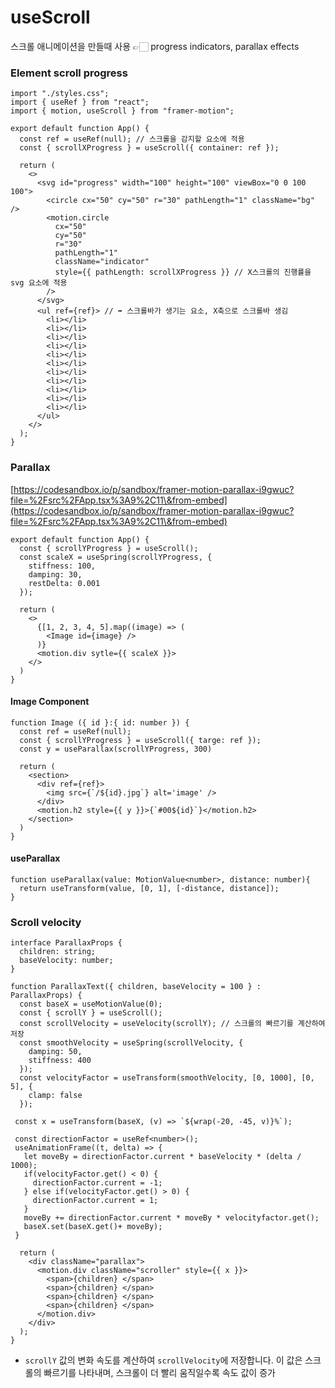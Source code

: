 # useScroll

스크롤 애니메이션을 만들때 사용 👉🏻 progress indicators, parallax effects



### Element scroll progress <a href="#element-scroll-progress" id="element-scroll-progress"></a>

```tsx
import "./styles.css";
import { useRef } from "react";
import { motion, useScroll } from "framer-motion";

export default function App() {
  const ref = useRef(null); // 스크롤을 감지할 요소에 적용
  const { scrollXProgress } = useScroll({ container: ref });

  return (
    <>
      <svg id="progress" width="100" height="100" viewBox="0 0 100 100">
        <circle cx="50" cy="50" r="30" pathLength="1" className="bg" />
        <motion.circle
          cx="50"
          cy="50"
          r="30"
          pathLength="1"
          className="indicator"
          style={{ pathLength: scrollXProgress }} // X스크롤의 진행률을 svg 요소에 적용
        />
      </svg>
      <ul ref={ref}> // ➡️ 스크롤바가 생기는 요소, X축으로 스크롤바 생김
        <li></li>
        <li></li>
        <li></li>
        <li></li>
        <li></li>
        <li></li>
        <li></li>
        <li></li>
        <li></li>
        <li></li>
        <li></li>
      </ul>
    </>
  );
}

```



### Parallax

[https://codesandbox.io/p/sandbox/framer-motion-parallax-i9gwuc?file=%2Fsrc%2FApp.tsx%3A9%2C11\&from-embed](https://codesandbox.io/p/sandbox/framer-motion-parallax-i9gwuc?file=%2Fsrc%2FApp.tsx%3A9%2C11\&from-embed)

```tsx
export default function App() {
  const { scrollYProgress } = useScroll();
  const scaleX = useSpring(scrollYProgress, {
    stiffness: 100,
    damping: 30,
    restDelta: 0.001    
  });
  
  return (
    <>
      {[1, 2, 3, 4, 5].map((image) => (
        <Image id={image} />
      )}
      <motion.div sytle={{ scaleX }}>
    </>
  )
}
```

#### Image Component

```tsx
function Image ({ id }:{ id: number }) {
  const ref = useRef(null);
  const { scrollYProgress } = useScroll({ targe: ref });
  const y = useParallax(scrollYProgress, 300)
  
  return (
    <section>
      <div ref={ref}>
        <img src={`/${id}.jpg`} alt='image' />
      </div>
      <motion.h2 style={{ y }}>{`#00${id}`}</motion.h2>
    </section>
  )
}
```

#### useParallax

```tsx
function useParallax(value: MotionValue<number>, distance: number){
  return useTransform(value, [0, 1], [-distance, distance]);
}
```



### Scroll velocity

```tsx
interface ParallaxProps {
  children: string;
  baseVelocity: number;
}

function ParallaxText({ children, baseVelocity = 100 } : ParallaxProps) {
  const baseX = useMotionValue(0);
  const { scrollY } = useScroll();
  const scrollVelocity = useVelocity(scrollY); // 스크롤의 빠르기를 계산하여 저장 
  const smoothVelocity = useSpring(scrollVelocity, {
    damping: 50,
    stiffness: 400
  });
  const velocityFactor = useTransform(smoothVelocity, [0, 1000], [0, 5], {
    clamp: false
  });
  
 const x = useTransform(baseX, (v) => `${wrap(-20, -45, v)}%`);

 const directionFactor = useRef<number>();
 useAnimationFrame((t, delta) => {
   let moveBy = directionFactor.current * baseVelocity * (delta / 1000);
   if(velocityFactor.get() < 0) {
     directionFactor.current = -1;
   } else if(velocityFactor.get() > 0) {
     directionFactor.current = 1;
   }
   moveBy += directionFactor.current * moveBy * velocityfactor.get();
   baseX.set(baseX.get()+ moveBy);
 }
 
  return (
    <div className="parallax">
      <motion.div className="scroller" style={{ x }}>
        <span>{children} </span>
        <span>{children} </span>
        <span>{children} </span>
        <span>{children} </span>
      </motion.div>
    </div>
  );
}
```

* `scrollY` 값의 변화 속도를 계산하여 `scrollVelocity`에 저장합니다. 이 값은 스크롤의 빠르기를 나타내며, 스크롤이 더 빨리 움직일수록 속도 값이 증가

